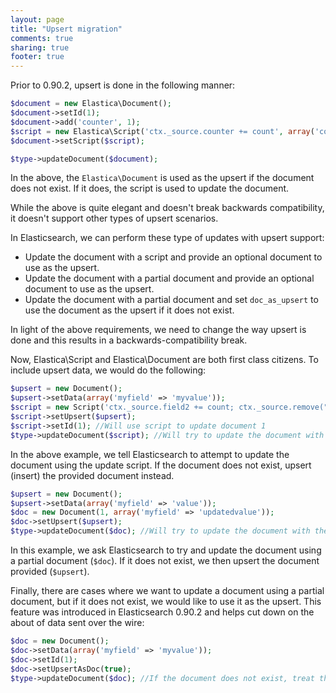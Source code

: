 ```yaml
---
layout: page
title: "Upsert migration"
comments: true
sharing: true
footer: true
---
```

Prior to 0.90.2, upsert is done in the following manner:
```php
$document = new Elastica\Document();
$document->setId(1);
$document->add('counter', 1);
$script = new Elastica\Script('ctx._source.counter += count', array('count' => 4));
$document->setScript($script);

$type->updateDocument($document);
```

In the above, the `Elastica\Document` is used as the upsert if the document does not exist. If it does, the script is used to update the document.

While the above is quite elegant and doesn't break backwards compatibility, it doesn't support other types of upsert scenarios.

In Elasticsearch, we can perform these type of updates with upsert support:

* Update the document with a script and provide an optional document to use as the upsert.
* Update the document with a partial document and provide an optional document to use as the upsert.
* Update the document with a partial document and set `doc_as_upsert` to use the document as the upsert if it does not exist.

In light of the above requirements, we need to change the way upsert is done and this results in a backwards-compatibility break.

Now, Elastica\Script and Elastica\Document are both first class citizens. To include upsert data, we would do the following:

```php
$upsert = new Document();
$upsert->setData(array('myfield' => 'myvalue'));
$script = new Script('ctx._source.field2 += count; ctx._source.remove("field3")');
$script->setUpsert($upsert);
$script->setId(1); //Will use script to update document 1
$type->updateDocument($script); //Will try to update the document with the script. If it does not exist, upsert using the upsert document.
```

In the above example, we tell Elasticsearch to attempt to update the document using the update script. If the document does not exist, upsert (insert) the provided document instead.

```php
$upsert = new Document();
$upsert->setData(array('myfield' => 'value'));
$doc = new Document(1, array('myfield' => 'updatedvalue'));
$doc->setUpsert($upsert);
$type->updateDocument($doc); //Will try to update the document with the partial document. If it does not exist, upsert using the upsert document.
```

In this example, we ask Elasticsearch to try and update the document using a partial document (`$doc`). If it does not exist, we then upsert the document provided (`$upsert`).

Finally, there are cases where we want to update a document using a partial document, but if it does not exist, we would like to use it as the upsert.
This feature was introduced in Elasticsearch 0.90.2 and helps cut down on the about of data sent over the wire:

```php
$doc = new Document();
$doc->setData(array('myfield' => 'myvalue'));
$doc->setId(1);
$doc->setUpsertAsDoc(true);
$type->updateDocument($doc); //If the document does not exist, treat the document as an upsert.
```
